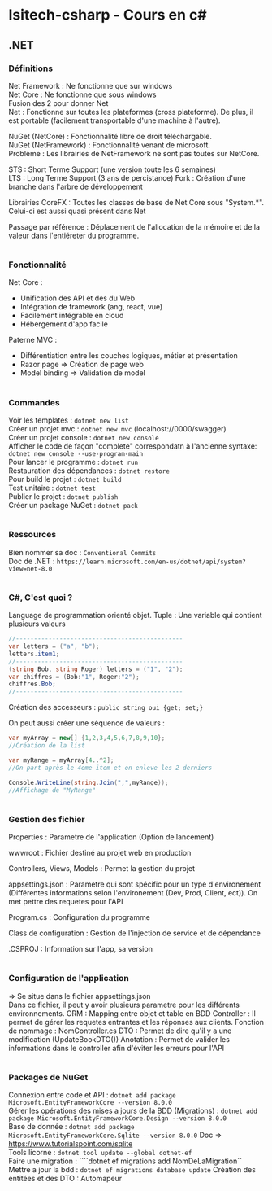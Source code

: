 # Isitech-csharp - Cours en c#
## .NET
### Définitions
Net Framework : Ne fonctionne que sur windows  
Net Core : Ne fonctionne que sous windows   
Fusion des 2 pour donner Net  
Net : Fonctionne sur toutes les plateformes (cross plateforme). De plus, il est portable (facilement transportable d'une machine à l'autre).

NuGet (NetCore) : Fonctionnalité libre de droit téléchargable.  
NuGet (NetFramework) : Fonctionnalité venant de microsoft.  
Problème : Les librairies de NetFramework ne sont pas toutes sur NetCore.  

STS : Short Terme Support (une version toute les 6 semaines)  
LTS : Long Terme Support (3 ans de percistance) 
Fork : Création d'une branche dans l'arbre de développement

Librairies CoreFX : Toutes les classes de base de Net Core sous "System.*". Celui-ci est aussi quasi présent dans Net  

Passage par référence : Déplacement de l'allocation de la mémoire et de la valeur dans l'entiéreter du programme.
#

### Fonctionnalité
Net Core :
 - Unification des API et des du Web  
 - Intégration de framework (ang, react, vue)  
 - Facilement intégrable en cloud  
 - Hébergement d'app facile

Paterne MVC :
 - Différentiation entre les couches logiques, métier et présentation
 - Razor page => Création de page web
 - Model binding => Validation de model
#

### Commandes
Voir les templates : ```dotnet new list```  
Créer un projet mvc : ```dotnet new mvc``` (localhost://0000/swagger)  
Créer un projet console : ```dotnet new console```  
Afficher le code de façon "complete" correspondatn à l'ancienne syntaxe: ```dotnet new console --use-program-main ```  
Pour lancer le programme : ```dotnet run```  
Restauration des dépendances : ```dotnet restore```  
Pour build le projet : ```dotnet build```  
Test unitaire : ```dotnet test```  
Publier le projet : ```dotnet publish```  
Créer un package NuGet : ```dotnet pack```  
#

### Ressources
Bien nommer sa doc : ```Conventional Commits```  
Doc de .NET : ```https://learn.microsoft.com/en-us/dotnet/api/system?view=net-8.0```  
#

### C#, C'est quoi ?
Language de programmation orienté objet.
Tuple : Une variable qui contient plusieurs valeurs
```cs
//----------------------------------------------
var letters = ("a", "b");
letters.item1;
//----------------------------------------------
(string Bob, string Roger) letters = ("1", "2");
var chiffres = (Bob:"1", Roger:"2");
chiffres.Bob;
//----------------------------------------------
```

Création des accesseurs : ```public string oui {get; set;}```  

On peut aussi créer une séquence de valeurs :
```cs
var myArray = new[] {1,2,3,4,5,6,7,8,9,10};
//Création de la list

var myRange = myArray[4..^2];
//On part après le 4eme item et on enleve les 2 derniers

Console.WriteLine(string.Join(",",myRange));
//Affichage de "MyRange"
``` 
#

### Gestion des fichier
Properties : Parametre de l'application (Option de lancement)

wwwroot : Fichier destiné au projet web en production

Controllers, Views, Models : Permet la gestion du projet

appsettings.json : Parametre qui sont spécific pour un type d'environement (Différentes informations selon l'environement (Dev, Prod, Client, ect)). On met pettre des requetes pour l'API

Program.cs : Configuration du programme

Class de configuration : Gestion de l'injection de service et de dépendance

.CSPROJ : Information sur l'app, sa version
#

### Configuration de l'application
=> Se situe dans le fichier appsettings.json  
Dans ce fichier, il peut y avoir plusieurs parametre pour les différents environnements.
ORM : Mapping entre objet et table en BDD
Controller : Il permet de gérer les requetes entrantes et les réponses aux clients. Fonction de nommage : NomController.cs
DTO : Permet de dire qu'il y a une modification (UpdateBookDTO())
Anotation : Permet de valider les informations dans le controller afin d'éviter les erreurs pour l'API
#

### Packages de NuGet
Connexion entre code et API : ```dotnet add package Microsoft.EntityFrameworkCore --version 8.0.0```  
Gérer les opérations des mises a jours de la BDD (Migrations) : ```dotnet add package Microsoft.EntityFrameworkCore.Design --version 8.0.0```  
Base de donnée : ```dotnet add package Microsoft.EntityFrameworkCore.Sqlite --version 8.0.0``` 
Doc => https://www.tutorialspoint.com/sqlite  
Tools licorne : ```dotnet tool update --global dotnet-ef```  
Faire une migration : ````dotnet ef migrations add NomDeLaMigration``  
Mettre a jour la bdd : ```dotnet ef migrations database update```
Création des entitées et des DTO : Automapeur 
#